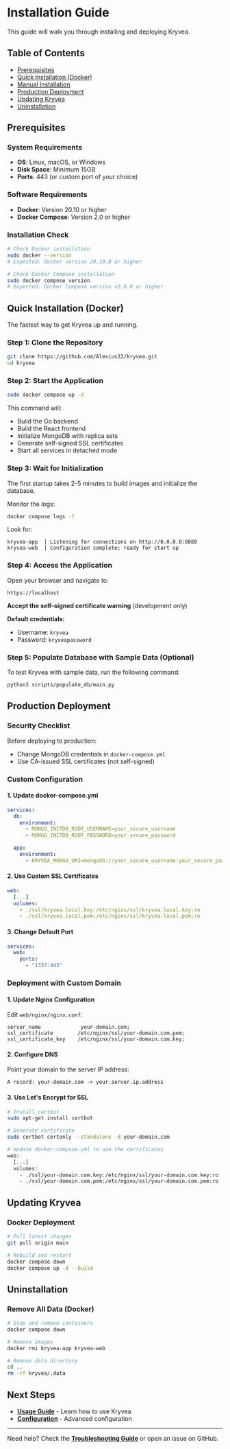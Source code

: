 # Installation Guide

This guide will walk you through installing and deploying Kryvea.

## Table of Contents

- [Prerequisites](#prerequisites)
- [Quick Installation (Docker)](#quick-installation-docker)
- [Manual Installation](#manual-installation)
- [Production Deployment](#production-deployment)
- [Updating Kryvea](#updating-kryvea)
- [Uninstallation](#uninstallation)

## Prerequisites

### System Requirements

- **OS**: Linux, macOS, or Windows
- **Disk Space**: Minimum 15GB
- **Ports**: 443 (or custom port of your choice)

### Software Requirements

- **Docker**: Version 20.10 or higher
- **Docker Compose**: Version 2.0 or higher

### Installation Check

```bash
# Check Docker installation
sudo docker --version
# Expected: Docker version 20.10.0 or higher

# Check Docker Compose installation
sudo docker compose version
# Expected: Docker Compose version v2.0.0 or higher
```

## Quick Installation (Docker)

The fastest way to get Kryvea up and running.

### Step 1: Clone the Repository

```bash
git clone https://github.com/Alexius22/kryvea.git
cd kryvea
```

### Step 2: Start the Application

```bash
sudo docker compose up -d
```

This command will:

- Build the Go backend
- Build the React frontend
- Initialize MongoDB with replica sets
- Generate self-signed SSL certificates
- Start all services in detached mode

### Step 3: Wait for Initialization

The first startup takes 2-5 minutes to build images and initialize the database.

Monitor the logs:

```bash
docker compose logs -f
```

Look for:

```
kryvea-app  | Listening for connections on http://0.0.0.0:8080
kryvea-web  | Configuration complete; ready for start up
```

### Step 4: Access the Application

Open your browser and navigate to:

```
https://localhost
```

**Accept the self-signed certificate warning** (development only)

**Default credentials:**

- Username: `kryvea`
- Password: `kryveapassword`

### Step 5: Populate Database with Sample Data (Optional)

To test Kryvea with sample data, run the following command:

```bash
python3 scripts/populate_db/main.py
```

## Production Deployment

### Security Checklist

Before deploying to production:

- Change MongoDB credentials in `docker-compose.yml`
- Use CA-issued SSL certificates (not self-signed)

### Custom Configuration

#### 1. Update docker-compose.yml

```yaml
services:
  db:
    environment:
      - MONGO_INITDB_ROOT_USERNAME=your_secure_username
      - MONGO_INITDB_ROOT_PASSWORD=your_secure_password

  app:
    environment:
      - KRYVEA_MONGO_URI=mongodb://your_secure_username:your_secure_password@kryvea-db:27017/?replicaSet=rs0
```

#### 2. Use Custom SSL Certificates

```yaml
web:
  [...]
  volumes:
    - ./ssl/kryvea.local.key:/etc/nginx/ssl/kryvea.local.key:ro
    - ./ssl/kryvea.local.pem:/etc/nginx/ssl/kryvea.local.pem:ro
```

#### 3. Change Default Port

```yaml
services:
  web:
    ports:
      - "1337:443"
```

### Deployment with Custom Domain

#### 1. Update Nginx Configuration

Edit `web/nginx/nginx.conf`:

```nginx
server_name             your-domain.com;
ssl_certificate        /etc/nginx/ssl/your-domain.com.pem;
ssl_certificate_key    /etc/nginx/ssl/your-domain.com.key;
```

#### 2. Configure DNS

Point your domain to the server IP address:

```
A record: your-domain.com -> your.server.ip.address
```

#### 3. Use Let's Encrypt for SSL

```bash
# Install certbot
sudo apt-get install certbot

# Generate certificate
sudo certbot certonly --standalone -d your-domain.com

# Update docker-compose.yml to use the certificates
web:
  [...]
  volumes:
    - ./ssl/your-domain.com.key:/etc/nginx/ssl/your-domain.com.key:ro
    - ./ssl/your-domain.com.pem:/etc/nginx/ssl/your-domain.com.pem:ro
```

## Updating Kryvea

### Docker Deployment

```bash
# Pull latest changes
git pull origin main

# Rebuild and restart
docker compose down
docker compose up -d --build
```

## Uninstallation

### Remove All Data (Docker)

```bash
# Stop and remove containers
docker compose down

# Remove images
docker rmi kryvea-app kryvea-web

# Remove data directory
cd ..
rm -rf kryvea/.data
```

## Next Steps

- **[Usage Guide](usage.md)** - Learn how to use Kryvea
- **[Configuration](configuration.md)** - Advanced configuration

---

Need help? Check the **[Troubleshooting Guide](troubleshooting.md)** or open an issue on GitHub.
